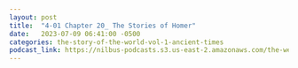 ```yaml
---
layout: post
title:  "4-01 Chapter 20_ The Stories of Homer"
date:   2023-07-09 06:41:00 -0500
categories: the-story-of-the-world-vol-1-ancient-times
podcast_link: https://nilbus-podcasts.s3.us-east-2.amazonaws.com/the-well-trained-mind/The%20Story%20of%20the%20World%20Vol.%201%20Ancient%20Times/4-01%20Chapter%2020_%20The%20Stories%20of%20Homer.mp3
---
```

